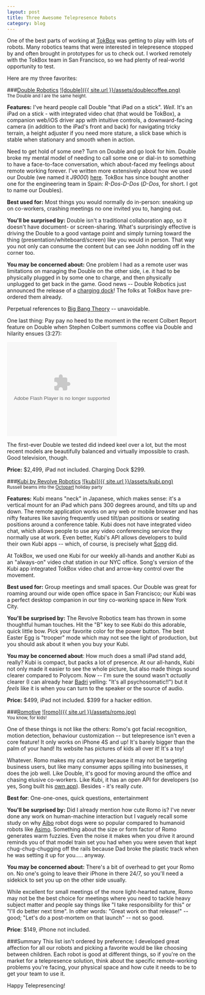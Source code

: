 ```yaml
---
layout: post
title: Three Awesome Telepresence Robots
category: blog
---
```


One of the best parts of working at [TokBox](http://www.tokbox.com) was getting to play with lots of robots.  Many robotics teams that were interested in telepresence stopped by and often brought in prototypes for us to check out.  I worked remotely with the TokBox team in San Francisco, so we had plenty of real-world opportunity to test.

Here are my three favorites:    

###[Double Robotics](http://www.doublerobotics.com)
[![double]({{ site.url }}/assets/doublecoffee.png)](http://www.doublebad.com)
<br>
<sub>The Double and I are the same height.</sub>

**Features:** I've heard people call Double "that iPad on a stick". *Well*. It's an iPad on a stick - with integrated video chat (that would be TokBox), a companion web/iOS driver app with intuitive controls, a downward-facing camera (in addition to the iPad's front and back) for navigating tricky terrain, a height adjuster if you need more stature, a slick base which is stable when stationary and smooth when in action. 
 
Need to get hold of some one? Turn on Double and go look for him. Double broke my mental model of needing to call some one or dial-in to something to have a face-to-face conversation, which about-faced my feelings about remote working forever. I've written more extensively about how we used our Double (we named it *J9000*) [here](http://www.tokbox.com/blog/can-some-one-turn-me-on/).  TokBox has since bought another one for the engineering team in Spain: *R-Dos-D-Dos* (*D-Dos*, for short.  I got to name our Doubles).
 
**Best used for:** Most things you would normally do in-person: sneaking up on co-workers, crashing meetings no one invited you to, hanging out.

**You'll be surprised by:** Double isn't a traditional collaboration app, so it doesn't have document- or screen-sharing.  What's surprisingly effective is driving the Double to a good vantage point and simply turning toward the thing (presentation/whiteboard/screen) like you would in person.  That way you not only can consume the content but can see John nodding off in the corner too. 

**You may be concerned about:** One problem I had as a remote user was limitations on managing the Double on the other side, i.e. it had to be physically plugged in by some one to charge, and then physically unplugged to get back in the game. Good news -- Double Robotics just announced the release of a [charging dock](http://blog.doublerobotics.com/double-charging-dock-accessory-now-available-for-pre-order)! The folks at TokBox have pre-ordered them already. 

Perpetual references to [Big Bang Theory](http://www.pinterest.com/pin/275423333434078111/) -- unavoidable.

One last thing:  Pay pay no heed to the moment in the recent Colbert Report feature on Double when Stephen Colbert summons coffee via Double and hilarity ensues (3:27):

<embed style="display:block" src="http://media.mtvnservices.com/mgid:cms:video:colbertnation.com:430940" width="288" height="247" type="application/x-shockwave-flash" wmode="window" allowFullscreen="true" flashvars="autoPlay=false" allowscriptaccess="always" allownetworking="all" bgcolor="#000000"></embed>

The first-ever Double we tested did indeed keel over a lot, but the most recent models are beautifully balanced and virtually impossible to crash.  Good television, though. 

**Price:** $2,499, iPad not included. Charging Dock $299. 

###[Kubi by Revolve Robotics](http://www.revolverobotics.com)
[![kubi]({{ site.url }}/assets/kubi.png)](http://www.revolverobotics.com)
<br>
<sub>Russell beams into the <a href="http://www.octopart.com" target="_blank">Octopart</a> holiday party</sub>

**Features:** Kubi means "neck" in Japanese, which makes sense: it's a vertical mount for an iPad which pans 300 degrees around, and tilts up and down. The remote application works on any web or mobile browser and has nifty features like saving frequently used tilt/pan positions or seating positions around a conference table.  Kubi does not have integrated video chat, which allows people to use any video conferencing service they normally use at work.  Even better, Kubi's API allows developers to build their own Kubi apps -- which, of course, is precisely what [Song](https://github.com/songz/OpenTokKubi) did.     

At TokBox, we used one Kubi for our weekly all-hands and another Kubi as an "always-on" video chat station in our NYC office. Song's version of the Kubi app integrated TokBox video chat and arrow-key control over the movement.              
      
**Best used for:** Group meetings and small spaces.  Our Double was great for roaming around our wide open office space in San Francisco; our Kubi was a perfect desktop companion in our tiny co-working space in New York City.  

**You'll be surprised by:** The Revolve Robotics team has thrown in some thoughtful human touches. Hit the "B" key to see Kubi do this adorable, quick little bow. Pick your favorite color for the power button.  The best Easter Egg is "trooper"  mode which may not see the light of production, but you should ask about it when you buy your Kubi. 

**You may be concerned about**: How much does a small iPad stand add, really? Kubi is compact, but packs a lot of presence. At our all-hands, Kubi not only made it easier to see the whole picture, but also made things sound clearer compared to Polycom. Now -- I'm sure the sound wasn't *actually* clearer (I can already hear [Badri](www.linkedin.com/pub/badri-rajasekar/1/182/375) yelling: "It's all psychosomatic!!") but it *feels* like it is when you can turn to the speaker or the source of audio.

**Price:** $499, iPad not included. $399 for a hacker edition.

###[Romotive](http://www.romotive.com)
[![romo]({{ site.url }}/assets/romo.jpg)](http://www.romotive.com)
<br>
<sub>You know, for kids!</subs>

One of these things is not like the others: Romo's got facial recognition, motion detection, behaviour customization -- but telepresence isn't even a core feature! It only works on iPhone 4S and up!  It's barely bigger than the palm of your hand! Its website has pictures of kids all over it! It's a toy!   

Whatever. Romo makes my cut anyway because it may not be targeting business users, but like many consumer apps spilling into businesses, it does the job well.  Like Double, it's good for moving around the office and chasing elusive co-workers. Like Kubi, it has an open API for developers (so yes, Song built his [own app](https://github.com/songz/OpenTokRomo)).  Besides - it's really *cute*.    

**Best for**: One-one-ones, quick questions, entertainment

**You'll be surprised by:** Did I already mention how cute Romo is? I've never done any work on human-machine interaction but I vaguely recall some study on why [Aibo](en.wikipedia.org/wiki/AIBO) robot dogs were so popular compared to humanoid robots like [Asimo](http://en.wikipedia.org/wiki/ASIMO).  Something about the size or form factor of Romo generates warm fuzzies.  Even the noise it makes when you drive it around reminds you of that model train set you had when you were seven that kept chug-chug-chugging off the rails because Dad broke the plastic track when he was setting it up for you..... anyway.   

**You may be concerned about:** There's a bit of overhead to get your Romo on. No one's going to leave their iPhone in there 24/7, so you'll need a sidekick to set you up on the other side usually.

While excellent for small meetings of the more light-hearted nature, Romo may not be the best choice for meetings where you need to tackle heavy subject matter and people say things like "I take responsibility for this" or "I'll do better next time".  In other words: "Great work on that release!" -- good; "Let's do a post-mortem on that launch" -- not so good. 

**Price**: $149, iPhone not included. 

###Summary
This list isn't ordered by preference; I developed great affection for all our robots and picking a favorite would be like choosing between children. Each robot is good at different things, so if you're on the market for a telepresence solution, think about the specific remote-working problems you're facing, your physical space and how cute it needs to be to get your team to use it.   

Happy Telepresencing!  

